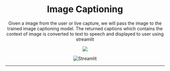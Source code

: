 <div align="center">
<h1> Image Captioning
</h1>

<p>
Given a image from the user or live capture, we will pass the image to the trained image captioning model. The returned captions which contains the context of image is converted to text to speech and displayed to user using streamlit
</p>

<p align="center">
   <img src="https://skillicons.dev/icons?i=python,github" />
</p>

![Streamlit](https://img.shields.io/static/v1?style=for-the-badge&message=Streamlit&color=FF4B4B&logo=Streamlit&logoColor=FFFFFF&label=)
<hr>
</div>
